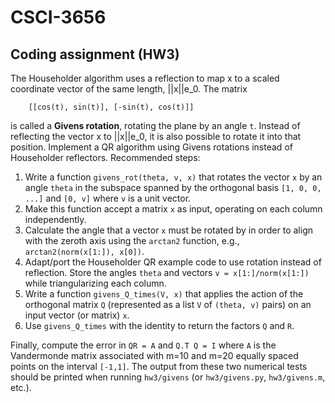 # CSCI-3656

## Coding assignment (HW3)

The Householder algorithm uses a reflection to map x to a scaled coordinate vector of the same length, ||x||e_0.  The matrix

```
    [[cos(t), sin(t)], [-sin(t), cos(t)]]
```

is called a **Givens rotation**, rotating the plane by an angle `t`.
Instead of reflecting the vector x to ||x||e_0, it is also possible to rotate it into that position.
Implement a QR algorithm using Givens rotations instead of Householder reflectors.
Recommended steps:

1. Write a function `givens_rot(theta, v, x)` that rotates the vector `x` by an angle `theta` in the subspace spanned by the orthogonal basis `[1, 0, 0, ...]` and `[0, v]` where `v` is a unit vector.
2. Make this function accept a matrix `x` as input, operating on each column independently.
3. Calculate the angle that a vector `x` must be rotated by in order to align with the zeroth axis using the `arctan2` function, e.g., `arctan2(norm(x[1:]), x[0])`.
4. Adapt/port the Householder QR example code to use rotation instead of reflection.  Store the angles `theta` and vectors `v = x[1:]/norm(x[1:])` while triangularizing each column.
5. Write a function `givens_Q_times(V, x)` that applies the action of the orthogonal matrix `Q` (represented as a list `V` of `(theta, v)` pairs) on an input vector (or matrix) `x`.
6. Use `givens_Q_times` with the identity to return the factors `Q` and `R`.

Finally, compute the error in `QR = A` and `Q.T Q = I` where `A` is the Vandermonde matrix associated with m=10 and m=20 equally spaced points on the interval `[-1,1]`.
The output from these two numerical tests should be printed when running `hw3/givens` (or `hw3/givens.py`, `hw3/givens.m`, etc.).
